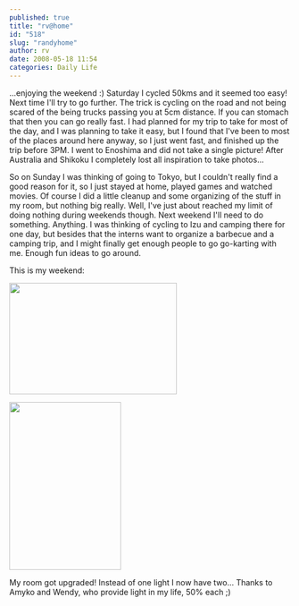 ```yaml
---
published: true
title: "rv@home"
id: "518"
slug: "randyhome"
author: rv
date: 2008-05-18 11:54
categories: Daily Life
---
```

...enjoying the weekend :) Saturday I cycled 50kms and it seemed too easy! Next time I'll try to go further. The trick is cycling on the road and not being scared of the being trucks passing you at 5cm distance. If you can stomach that then you can go really fast. I had planned for my trip to take for most of the day, and I was planning to take it easy, but I found that I've been to most of the places around here anyway, so I just went fast, and finished up the trip before 3PM. I went to Enoshima and did not take a single picture! After Australia and Shikoku I completely lost all inspiration to take photos...

So on Sunday I was thinking of going to Tokyo, but I couldn't really find a good reason for it, so I just stayed at home, played games and watched movies. Of course I did a little cleanup and some organizing of the stuff in my room, but nothing big really. Well, I've just about reached my limit of doing nothing during weekends though. Next weekend I'll need to do something. Anything. I was thinking of cycling to Izu and camping there for one day, but besides that the interns want to organize a barbecue and a camping trip, and I might finally get enough people to go go-karting with me. Enough fun ideas to go around.

This is my weekend:

<a href="https://s3.amazonaws.com/cfwblog/uploads/2008/05/omnomnomnomnom.jpg"><img class="aligncenter size-medium wp-image-519" src="https://s3.amazonaws.com/cfwblog/uploads/2008/05/omnomnomnomnom.jpg?w=300" alt="" width="300" height="199" /></a>

<a href="https://s3.amazonaws.com/cfwblog/uploads/2008/05/myroom.jpg"><img class="aligncenter size-medium wp-image-520" src="https://s3.amazonaws.com/cfwblog/uploads/2008/05/myroom.jpg?w=200" alt="" width="200" height="300" /></a>

My room got upgraded! Instead of one light I now have two... Thanks to Amyko and Wendy, who provide light in my life, 50% each ;)